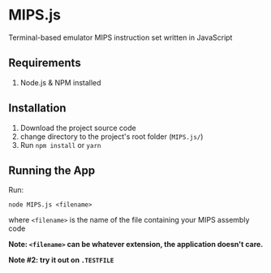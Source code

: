 # MIPS.js
Terminal-based emulator MIPS instruction set written in JavaScript


## Requirements
1. Node.js & NPM installed


## Installation
1. Download the project source code
2. change directory to the project's root folder (`MIPS.js/`)
3. Run `npm install` or `yarn` 


## Running the App
Run:

```node MIPS.js <filename>```

where `<filename>` is the name of the file containing your MIPS assembly code



**Note: `<filename>` can be whatever extension, the application doesn't care.**

**Note #2: try it out on `.TESTFILE`**
